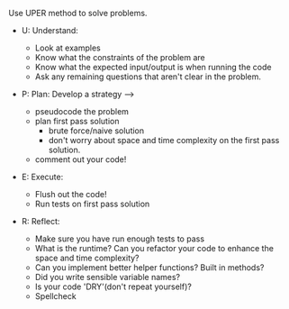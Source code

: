 Use UPER method to solve problems.

- U: Understand:

  - Look at examples
  - Know what the constraints of the problem are
  - Know what the expected input/output is when running the code
  - Ask any remaining questions that aren't clear in the problem.

- P: Plan:
  Develop a strategy -->

  - pseudocode the problem
  - plan first pass solution
    - brute force/naive solution
    - don't worry about space and time complexity on the first pass solution.
  - comment out your code!

- E: Execute:

  - Flush out the code!
  - Run tests on first pass solution

- R: Reflect:
  - Make sure you have run enough tests to pass
  - What is the runtime? Can you refactor your code to enhance the space and time complexity?
  - Can you implement better helper functions? Built in methods?
  - Did you write sensible variable names?
  - Is your code 'DRY'(don't repeat yourself)?
  - Spellcheck
